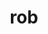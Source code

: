 ---
category: 3-letters
denotation: null
name: rob
reference_link: https://www.etymonline.com/word/rob
root_language: null
root_name: null
title: rob
type: free
word_sums:
- respelling: rob
  sum: 'Rob + '
---